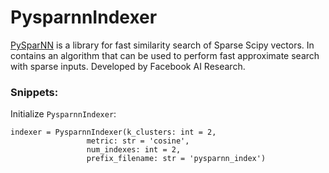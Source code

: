 # PysparnnIndexer


[PySparNN](https://github.com/facebookresearch/pysparnn) is a library for fast similarity search of Sparse Scipy vectors. In contains an algorithm that can be used to perform fast approximate search with sparse inputs. Developed by Facebook AI Research.

### Snippets:

Initialize `PysparnnIndexer`:

```
indexer = PysparnnIndexer(k_clusters: int = 2,
                 metric: str = 'cosine',
                 num_indexes: int = 2,
                 prefix_filename: str = 'pysparnn_index')
```
